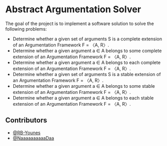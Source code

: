 # Abstract Argumentation Solver

The goal of the project is to implement a software solution to solve the following problems:

- Determine whether a given set of arguments S is a complete extension of an Argumentation Framework F = 〈A, R〉.
- Determine whether a given argument a ∈ A belongs to some complete extension of an Argumentation Framework F = 〈A, R〉.
- Determine whether a given argument a ∈ A belongs to each complete extension of an Argumentation Framework F = 〈A, R〉.
- Determine whether a given set of arguments S is a stable extension of an Argumentation Framework F = 〈A, R〉.
- Determine whether a given argument a ∈ A belongs to some stable extension of an Argumentation Framework F = 〈A, R〉.
- Determine whether a given argument a ∈ A belongs to each stable extension of an Argumentation Framework F = 〈A, R〉.

## Contributors

- [@RB-Younes](https://github.com/RB-Younes)
- [@NaaaaaaaaaaDaa](https://github.com/NaaaaaaaaaaDaa)
